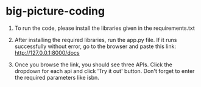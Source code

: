 # big-picture-coding
1. To run the code, please install the libraries given in the requirements.txt

2. After installing the required libraries, run the app.py file. If it runs successfully without error, go to the browser and paste this link: http://127.0.0.1:8000/docs

3. Once you browse the link, you should see three APIs. Click the dropdown for each api and click 'Try it out' button. Don't forget to enter the required parameters like isbn.
